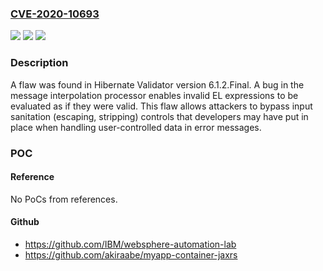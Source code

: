 ### [CVE-2020-10693](https://cve.mitre.org/cgi-bin/cvename.cgi?name=CVE-2020-10693)
![](https://img.shields.io/static/v1?label=Product&message=hibernate-validator&color=blue)
![](https://img.shields.io/static/v1?label=Version&message=n%2Fa&color=blue)
![](https://img.shields.io/static/v1?label=Vulnerability&message=CWE-20&color=brighgreen)

### Description

A flaw was found in Hibernate Validator version 6.1.2.Final. A bug in the message interpolation processor enables invalid EL expressions to be evaluated as if they were valid. This flaw allows attackers to bypass input sanitation (escaping, stripping) controls that developers may have put in place when handling user-controlled data in error messages.

### POC

#### Reference
No PoCs from references.

#### Github
- https://github.com/IBM/websphere-automation-lab
- https://github.com/akiraabe/myapp-container-jaxrs

